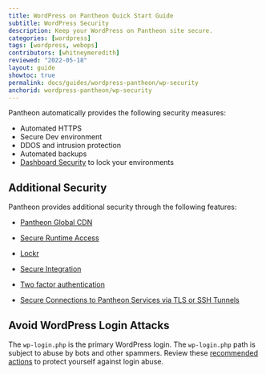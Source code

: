 ```yaml
---
title: WordPress on Pantheon Quick Start Guide
subtitle: WordPress Security
description: Keep your WordPress on Pantheon site secure.
categories: [wordpress]
tags: [wordpress, webops]
contributors: [whitneymeredith]
reviewed: "2022-05-18"
layout: guide
showtoc: true
permalink: docs/guides/wordpress-pantheon/wp-security
anchorid: wordpress-pantheon/wp-security
---
```


Pantheon automatically provides the following security measures:

- Automated HTTPS
- Secure Dev environment
- DDOS and intrusion protection
- Automated backups
- [Dashboard Security](/guides/secure-development/security-tool) to lock your environments

## Additional Security

Pantheon provides additional security through the following features:

- [Pantheon Global CDN](/global-cdn)

- [Secure Runtime Access](/guides/secure-development/secure-runtime-access)

- [Lockr](/guides/lockr)

- [Secure Integration](/secure-integration)

- [Two factor authentication](/guides/secure-development/two-factor-authentication)

- [Secure Connections to Pantheon Services via TLS or SSH Tunnels](/guides/secure-development/ssh-tunnels)

## Avoid WordPress Login Attacks

The `wp-login.php` is the primary WordPress login. The `wp-login.php` path is subject to abuse by bots and other spammers. Review these [recommended actions](/wordpress-best-practices#avoid-wordpress-login-attacks) to protect yourself against login abuse.
